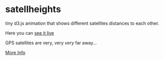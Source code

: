 # satellheights
tiny d3.js animation that shows different satellites distances to each other. 

Here you can [see it live](https://martin-martin.github.io/satellheights/)

GPS satellites are very, very _very_ far away...

[More Info](http://www.gps.gov/systems/gps/space/)
